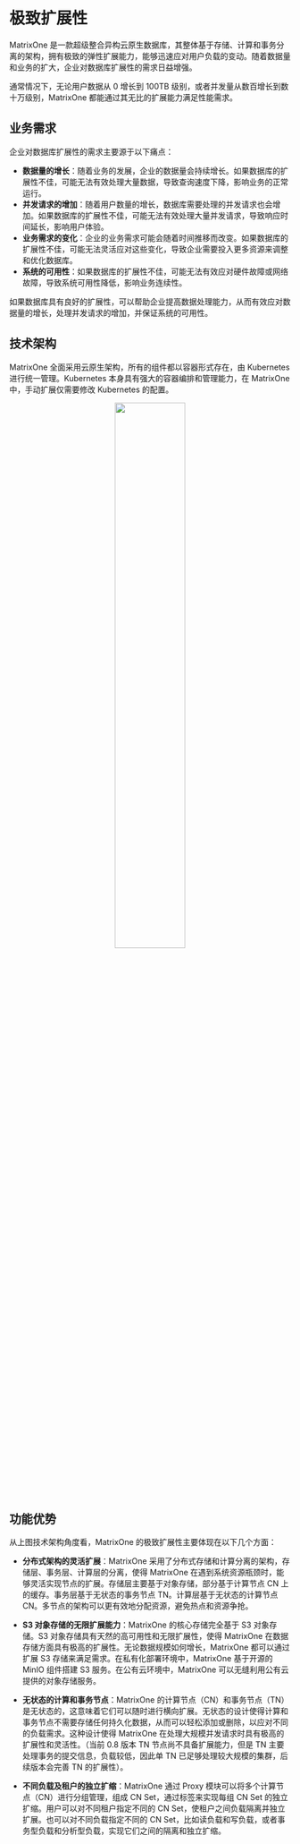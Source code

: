 # 极致扩展性

MatrixOne 是一款超级整合异构云原生数据库，其整体基于存储、计算和事务分离的架构，拥有极致的弹性扩展能力，能够迅速应对用户负载的变动。随着数据量和业务的扩大，企业对数据库扩展性的需求日益增强。

通常情况下，无论用户数据从 0 增长到 100TB 级别，或者并发量从数百增长到数十万级别，MatrixOne 都能通过其无比的扩展能力满足性能需求。

## 业务需求

企业对数据库扩展性的需求主要源于以下痛点：

- **数据量的增长**：随着业务的发展，企业的数据量会持续增长。如果数据库的扩展性不佳，可能无法有效处理大量数据，导致查询速度下降，影响业务的正常运行。
- **并发请求的增加**：随着用户数量的增长，数据库需要处理的并发请求也会增加。如果数据库的扩展性不佳，可能无法有效处理大量并发请求，导致响应时间延长，影响用户体验。
- **业务需求的变化**：企业的业务需求可能会随着时间推移而改变。如果数据库的扩展性不佳，可能无法灵活应对这些变化，导致企业需要投入更多资源来调整和优化数据库。
- **系统的可用性**：如果数据库的扩展性不佳，可能无法有效应对硬件故障或网络故障，导致系统可用性降低，影响业务连续性。

如果数据库具有良好的扩展性，可以帮助企业提高数据处理能力，从而有效应对数据量的增长，处理并发请求的增加，并保证系统的可用性。

## 技术架构

MatrixOne 全面采用云原生架构，所有的组件都以容器形式存在，由 Kubernetes 进行统一管理。Kubernetes 本身具有强大的容器编排和管理能力，在 MatrixOne 中，手动扩展仅需要修改 Kubernetes 的配置。

<div align="center">
<img src=https://community-shared-data-1308875761.cos.ap-beijing.myqcloud.com/artwork/docs/overview/scalability.png width=50% heigth=50%/>
</div>

## 功能优势

从上图技术架构角度看，MatrixOne 的极致扩展性主要体现在以下几个方面：

* **分布式架构的灵活扩展**：MatrixOne 采用了分布式存储和计算分离的架构，存储层、事务层、计算层的分离，使得 MatrixOne 在遇到系统资源瓶颈时，能够灵活实现节点的扩展。存储层主要基于对象存储，部分基于计算节点 CN 上的缓存。事务层基于无状态的事务节点 TN。计算层基于无状态的计算节点 CN。多节点的架构可以更有效地分配资源，避免热点和资源争抢。

* **S3 对象存储的无限扩展能力**：MatrixOne 的核心存储完全基于 S3 对象存储。S3 对象存储具有天然的高可用性和无限扩展性，使得 MatrixOne 在数据存储方面具有极高的扩展性。无论数据规模如何增长，MatrixOne 都可以通过扩展 S3 存储来满足需求。在私有化部署环境中，MatrixOne 基于开源的 MinIO 组件搭建 S3 服务。在公有云环境中，MatrixOne 可以无缝利用公有云提供的对象存储服务。

* **无状态的计算和事务节点**：MatrixOne 的计算节点（CN）和事务节点（TN）是无状态的，这意味着它们可以随时进行横向扩展。无状态的设计使得计算和事务节点不需要存储任何持久化数据，从而可以轻松添加或删除，以应对不同的负载需求。这种设计使得 MatrixOne 在处理大规模并发请求时具有极高的扩展性和灵活性。（当前 0.8 版本 TN 节点尚不具备扩展能力，但是 TN 主要处理事务的提交信息，负载较低，因此单 TN 已足够处理较大规模的集群，后续版本会完善 TN 的扩展性）。

* **不同负载及租户的独立扩缩**：MatrixOne 通过 Proxy 模块可以将多个计算节点（CN）进行分组管理，组成 CN Set，通过标签来实现每组 CN Set 的独立扩缩。用户可以对不同租户指定不同的 CN Set，使租户之间负载隔离并独立扩展。也可以对不同负载指定不同的 CN Set，比如读负载和写负载，或者事务型负载和分析型负载，实现它们之间的隔离和独立扩缩。
